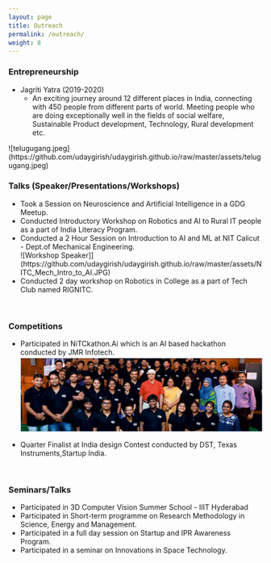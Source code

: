 ```yaml
---
layout: page
title: Outreach
permalink: /outreach/
weight: 8
---
```



### Entrepreneurship <br>
<ul>
<li>Jagriti Yatra (2019-2020) <ul>
    <li> An exciting journey around 12 different places in India, connecting with 450 people from different parts of world. Meeting people who are doing exceptionally well in the fields of social welfare, Sustainable Product development, Technology, Rural development etc. 
    </li> 
    </ul> </li>
</ul>
![telugugang.jpeg](https://github.com/udaygirish/udaygirish.github.io/raw/master/assets/telugugang.jpeg)
<br>



### Talks (Speaker/Presentations/Workshops) <br>
<ul>
<li> Took a Session on Neuroscience and Artificial Intelligence in a GDG Meetup.  </li>
<li> Conducted Introductory Workshop on Robotics and AI to Rural IT people as a part of India
Literacy Program. </li>  
<li> Conducted a 2 Hour Session on Introduction to AI and ML at NIT Calicut - Dept.of Mechanical 
Engineering. </li>
![Workshop Speaker]](https://github.com/udaygirish/udaygirish.github.io/raw/master/assets/NITC_Mech_Intro_to_AI.JPG)
<li> Conducted 2 day workshop on Robotics in College as a part of Tech Club named RIGNITC. </li> 
</ul><br>

### Competitions <br>
 -  Participated in NiTCkathon.Ai which is an AI based hackathon conducted by JMR Infotech.
![](https://github.com/udaygirish/udaygirish.github.io/raw/master/assets/nitkathon.png)  

- Quarter Finalist at India design Contest conducted by DST, Texas Instruments,Startup India.
<br>
 

### Seminars/Talks <br>
<ul>
<li> Participated in 3D Computer Vision Summer School - IIIT Hyderabad </li>
<li> Participated in Short-term programme on Research Methodology in Science, Energy and Management. </li> 
<li> Participated in a full day session on Startup and IPR Awareness Program.  </li>
<li> Participated in a seminar on Innovations in Space Technology. </li> 
</ul> 